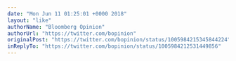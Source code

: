 ```yaml
---
date: "Mon Jun 11 01:25:01 +0000 2018"
layout: "like"
authorName: "Bloomberg Opinion"
authorUrl: "https://twitter.com/bopinion"
originalPost: "https://twitter.com/bopinion/status/1005984215345844224"
inReplyTo: "https://twitter.com/bopinion/status/1005984212531449856"
---
```

